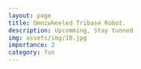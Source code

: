 ```yaml
---
layout: page
title: Omniwheeled Tribase Robot.
description: Upcomming, Stay tunned
img: assets/img/10.jpg
importance: 2
category: fun
---
```

